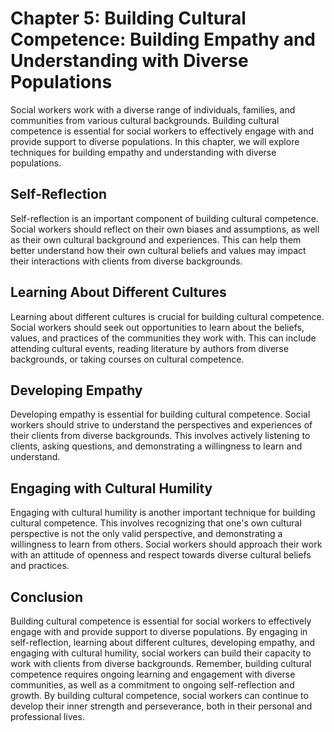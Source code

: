 Chapter 5: Building Cultural Competence: Building Empathy and Understanding with Diverse Populations
====================================================================================================

Social workers work with a diverse range of individuals, families, and communities from various cultural backgrounds. Building cultural competence is essential for social workers to effectively engage with and provide support to diverse populations. In this chapter, we will explore techniques for building empathy and understanding with diverse populations.

Self-Reflection
---------------

Self-reflection is an important component of building cultural competence. Social workers should reflect on their own biases and assumptions, as well as their own cultural background and experiences. This can help them better understand how their own cultural beliefs and values may impact their interactions with clients from diverse backgrounds.

Learning About Different Cultures
---------------------------------

Learning about different cultures is crucial for building cultural competence. Social workers should seek out opportunities to learn about the beliefs, values, and practices of the communities they work with. This can include attending cultural events, reading literature by authors from diverse backgrounds, or taking courses on cultural competence.

Developing Empathy
------------------

Developing empathy is essential for building cultural competence. Social workers should strive to understand the perspectives and experiences of their clients from diverse backgrounds. This involves actively listening to clients, asking questions, and demonstrating a willingness to learn and understand.

Engaging with Cultural Humility
-------------------------------

Engaging with cultural humility is another important technique for building cultural competence. This involves recognizing that one's own cultural perspective is not the only valid perspective, and demonstrating a willingness to learn from others. Social workers should approach their work with an attitude of openness and respect towards diverse cultural beliefs and practices.

Conclusion
----------

Building cultural competence is essential for social workers to effectively engage with and provide support to diverse populations. By engaging in self-reflection, learning about different cultures, developing empathy, and engaging with cultural humility, social workers can build their capacity to work with clients from diverse backgrounds. Remember, building cultural competence requires ongoing learning and engagement with diverse communities, as well as a commitment to ongoing self-reflection and growth. By building cultural competence, social workers can continue to develop their inner strength and perseverance, both in their personal and professional lives.
